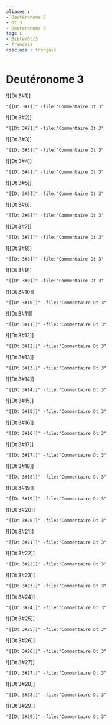 ```yaml
---
aliases : 
- Deutéronome 3
- Dt 3
- Deuteronomy 3
tags : 
- Bible/Dt/3
- français
cssclass : français
---
```


# Deutéronome 3

![[Dt 3#1]]

```query
"[[Dt 3#1]]" -file:"Commentaire Dt 3"
```

![[Dt 3#2]]

```query
"[[Dt 3#2]]" -file:"Commentaire Dt 3"
```

![[Dt 3#3]]

```query
"[[Dt 3#3]]" -file:"Commentaire Dt 3"
```

![[Dt 3#4]]

```query
"[[Dt 3#4]]" -file:"Commentaire Dt 3"
```

![[Dt 3#5]]

```query
"[[Dt 3#5]]" -file:"Commentaire Dt 3"
```

![[Dt 3#6]]

```query
"[[Dt 3#6]]" -file:"Commentaire Dt 3"
```

![[Dt 3#7]]

```query
"[[Dt 3#7]]" -file:"Commentaire Dt 3"
```

![[Dt 3#8]]

```query
"[[Dt 3#8]]" -file:"Commentaire Dt 3"
```

![[Dt 3#9]]

```query
"[[Dt 3#9]]" -file:"Commentaire Dt 3"
```

![[Dt 3#10]]

```query
"[[Dt 3#10]]" -file:"Commentaire Dt 3"
```

![[Dt 3#11]]

```query
"[[Dt 3#11]]" -file:"Commentaire Dt 3"
```

![[Dt 3#12]]

```query
"[[Dt 3#12]]" -file:"Commentaire Dt 3"
```

![[Dt 3#13]]

```query
"[[Dt 3#13]]" -file:"Commentaire Dt 3"
```

![[Dt 3#14]]

```query
"[[Dt 3#14]]" -file:"Commentaire Dt 3"
```

![[Dt 3#15]]

```query
"[[Dt 3#15]]" -file:"Commentaire Dt 3"
```

![[Dt 3#16]]

```query
"[[Dt 3#16]]" -file:"Commentaire Dt 3"
```

![[Dt 3#17]]

```query
"[[Dt 3#17]]" -file:"Commentaire Dt 3"
```

![[Dt 3#18]]

```query
"[[Dt 3#18]]" -file:"Commentaire Dt 3"
```

![[Dt 3#19]]

```query
"[[Dt 3#19]]" -file:"Commentaire Dt 3"
```

![[Dt 3#20]]

```query
"[[Dt 3#20]]" -file:"Commentaire Dt 3"
```

![[Dt 3#21]]

```query
"[[Dt 3#21]]" -file:"Commentaire Dt 3"
```

![[Dt 3#22]]

```query
"[[Dt 3#22]]" -file:"Commentaire Dt 3"
```

![[Dt 3#23]]

```query
"[[Dt 3#23]]" -file:"Commentaire Dt 3"
```

![[Dt 3#24]]

```query
"[[Dt 3#24]]" -file:"Commentaire Dt 3"
```

![[Dt 3#25]]

```query
"[[Dt 3#25]]" -file:"Commentaire Dt 3"
```

![[Dt 3#26]]

```query
"[[Dt 3#26]]" -file:"Commentaire Dt 3"
```

![[Dt 3#27]]

```query
"[[Dt 3#27]]" -file:"Commentaire Dt 3"
```

![[Dt 3#28]]

```query
"[[Dt 3#28]]" -file:"Commentaire Dt 3"
```

![[Dt 3#29]]

```query
"[[Dt 3#29]]" -file:"Commentaire Dt 3"
```

